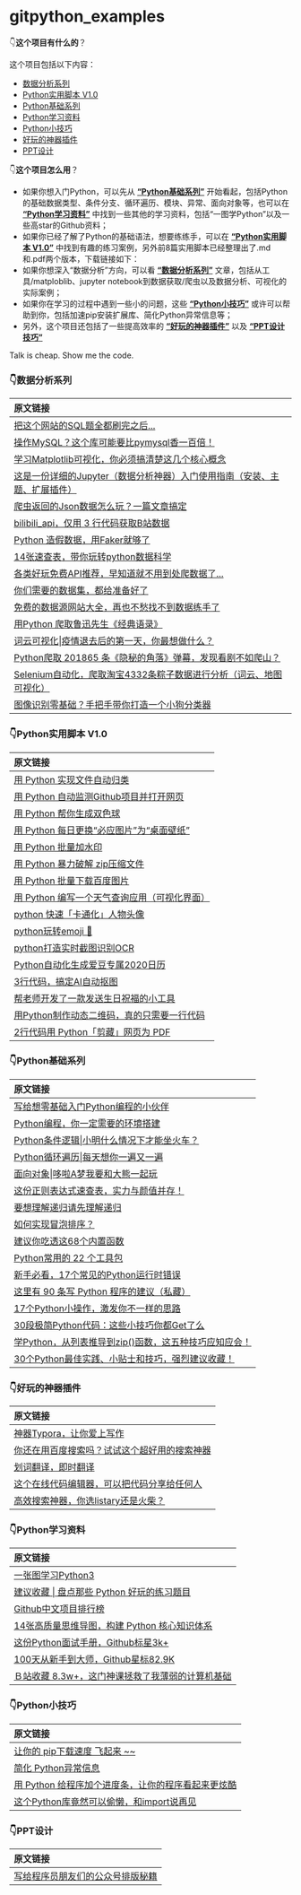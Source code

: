 # gitpython_examples

👇**这个项目有什么的**？

这个项目包括以下内容：

- [数据分析系列](https://github.com/wwtm/gitpython_examples#%E6%95%B0%E6%8D%AE%E5%88%86%E6%9E%90%E7%B3%BB%E5%88%97)
- [Python实用脚本 V1.0](https://github.com/wwtm/gitpython_examples#python%E5%AE%9E%E7%94%A8%E8%84%9A%E6%9C%AC-v10)
- [Python基础系列](https://github.com/wwtm/gitpython_examples#python%E5%9F%BA%E7%A1%80%E7%B3%BB%E5%88%97)
- [Python学习资料](https://github.com/wwtm/gitpython_examples#python%E5%AD%A6%E4%B9%A0%E8%B5%84%E6%96%99)
- [Python小技巧](https://github.com/wwtm/gitpython_examples#python%E5%B0%8F%E6%8A%80%E5%B7%A7)
- [好玩的神器插件](https://github.com/wwtm/gitpython_examples#%E5%A5%BD%E7%8E%A9%E7%9A%84%E7%A5%9E%E5%99%A8%E6%8F%92%E4%BB%B6)
- [PPT设计](https://github.com/wwtm/gitpython_examples#python%E5%B0%8F%E6%8A%80%E5%B7%A7)

👇**这个项目怎么用**？

- 如果你想入门Python，可以先从 **[“Python基础系列”](https://github.com/wwtm/gitpython_examples#python%E5%9F%BA%E7%A1%80%E7%B3%BB%E5%88%97)** 开始看起，包括Python的基础数据类型、条件分支、循环遍历、模块、异常、面向对象等，也可以在 **[“Python学习资料”](https://github.com/wwtm/gitpython_examples#python%E5%AD%A6%E4%B9%A0%E8%B5%84%E6%96%99)** 中找到一些其他的学习资料，包括“一图学Python”以及一些高star的Github资料；
- 如果你已经了解了Python的基础语法，想要练练手，可以在 **[“Python实用脚本 V1.0”](https://github.com/wwtm/gitpython_examples#python%E5%AE%9E%E7%94%A8%E8%84%9A%E6%9C%AC-v10)** 中找到有趣的练习案例，另外前8篇实用脚本已经整理出了.md和.pdf两个版本，下载链接如下：
- 如果你想深入“数据分析”方向，可以看 **[“数据分析系列”](https://github.com/wwtm/gitpython_examples#%E6%95%B0%E6%8D%AE%E5%88%86%E6%9E%90%E7%B3%BB%E5%88%97)**  文章，包括从工具/matploblib、jupyter notebook到数据获取/爬虫以及数据分析、可视化的实际案例；
- 如果你在学习的过程中遇到一些小的问题，这些 **[“Python小技巧”](https://github.com/wwtm/gitpython_examples#python%E5%B0%8F%E6%8A%80%E5%B7%A7)** 或许可以帮助到你，包括加速pip安装扩展库、简化Python异常信息等；
- 另外，这个项目还包括了一些提高效率的 **[“好玩的神器插件”](https://github.com/wwtm/gitpython_examples#%E5%A5%BD%E7%8E%A9%E7%9A%84%E7%A5%9E%E5%99%A8%E6%8F%92%E4%BB%B6)** 以及 **[“PPT设计技巧”](https://github.com/wwtm/gitpython_examples#python%E5%B0%8F%E6%8A%80%E5%B7%A7)**

Talk is cheap.  Show me the code.

### 👇数据分析系列

| 原文链接                                                     |
| :----------------------------------------------------------- |
| [把这个网站的SQL题全都刷完之后...](https://mp.weixin.qq.com/s/2FQlOYkQ_aEqXoou0ikhgQ) |
| [操作MySQL？这个库可能要比pymysql香一百倍！](https://mp.weixin.qq.com/s/ZWKgp1Hm-fsZrZT4xe8Lxw) |
| [学习Matplotlib可视化，你必须搞清楚这几个核心概念](https://mp.weixin.qq.com/s/F5jbSaqoHv1pN_JFUcEYRA) |
| [这是一份详细的Jupyter（数据分析神器）入门使用指南（安装、主题、扩展插件）](https://mp.weixin.qq.com/s/j1eh41KReefHa1v4Yh7wYw) |
| [爬虫返回的Json数据怎么玩？一篇文章搞定](https://mp.weixin.qq.com/s/8DYtyyGrVk4cw_vv9wvWhA) |
| [bilibili_api，仅用 3 行代码获取B站数据](https://mp.weixin.qq.com/s/KKuRkfFjEc4c-f7Z0p4RJA) |
| [Python 造假数据，用Faker就够了](https://mp.weixin.qq.com/s/wTcopNNDNtT8d2iy3TRang) |
| [14张速查表，带你玩转python数据科学](https://mp.weixin.qq.com/s/ejpAsyViwYrDC49OeVIfew) |
| [各类好玩免费API推荐，早知道就不用到处爬数据了...](https://mp.weixin.qq.com/s/D8g1piwK2Vd2vEit5uwCig) |
| [你们需要的数据集，都给准备好了](https://mp.weixin.qq.com/s/DQIbcYIdiSkI7A9hYkAhUw) |
| [免费的数据源网站大全，再也不愁找不到数据练手了](https://mp.weixin.qq.com/s/6wV5GPguK3WZtYzV6KlLVQ) |
| [用Python 爬取鲁迅先生《经典语录》](https://mp.weixin.qq.com/s/y8ZO6NHtbK8n-_D9GphJaA) |
| [词云可视化\|疫情退去后的第一天，你最想做什么？](https://mp.weixin.qq.com/s/4BGcVikWQwtm-ohZ4DOFzA) |
| [Python爬取 201865 条《隐秘的角落》弹幕，发现看剧不如爬山？](https://mp.weixin.qq.com/s/udetoyOznDu23Xmw9HRQ8w) |
| [Selenium自动化，爬取淘宝4332条粽子数据进行分析（词云、地图可视化）](https://mp.weixin.qq.com/s/csjBSnJacw26Ifol4SwqIg) |
| [图像识别零基础？手把手带你打造一个小狗分类器](https://mp.weixin.qq.com/s/AKywqaCkQdWV30AWTHF_Qg) |

### 👇Python实用脚本 V1.0

| 原文链接                                                     |
| :----------------------------------------------------------- |
| [用 Python 实现文件自动归类](https://mp.weixin.qq.com/s/7wqKjirvfCz1-xIwTOiBEQ) |
| [用 Python 自动监测Github项目并打开网页](https://mp.weixin.qq.com/s/8LftVDvFGwNM0Rqm7dNr6A) |
| [用 Python 帮你生成双色球](https://mp.weixin.qq.com/s/iGERT_SmrL1yK0RRyOqE0g) |
| [用 Python 每日更换“必应图片”为“桌面壁纸”](https://mp.weixin.qq.com/s/18CzsemRc0Q2NM1LDNVRaQ) |
| [用 Python 批量加水印](https://mp.weixin.qq.com/s/88WmbZFnXAEdAlIPB49jDA) |
| [用 Python 暴力破解 zip压缩文件](https://mp.weixin.qq.com/s/vwEwdUu4Wnoj54euteHjGw) |
| [用 Python 批量下载百度图片](https://mp.weixin.qq.com/s/wi70_LC2QGYq6_DswIYxZg) |
| [用 Python 编写一个天气查询应用（可视化界面）](https://mp.weixin.qq.com/s/vNuN0-kANrlBCIQDlJ7M1A) |
| [python 快速「卡通化」人物头像](https://mp.weixin.qq.com/s/8j6ClCwkLxA8TOlIDfgmYw) |
| [python玩转emoji 🤪](https://mp.weixin.qq.com/s/J1xSOsiJAYlRlYQCnLJQyQ) |
| [python打造实时截图识别OCR](https://mp.weixin.qq.com/s/HHY-zMANOkF3tZbKsU0xdQ) |
| [Python自动化生成爱豆专属2020日历](https://mp.weixin.qq.com/s/GoWYKzSSkZGCGqma0MHWDQ) |
| [3行代码，搞定AI自动抠图](https://mp.weixin.qq.com/s/X9QJB5uzjxf048e8cI1fvw) |
| [帮老师开发了一款发送生日祝福的小工具](https://mp.weixin.qq.com/s/KWP4WC4oR2H5KRGlsbEi4w) |
| [用Python制作动态二维码，真的只需要一行代码](https://mp.weixin.qq.com/s/GHIou1_u25llXo8s3MZQtg) |
| [2行代码用 Python「剪藏」网页为 PDF](https://mp.weixin.qq.com/s/_zkLPOwpaKUr_iChKRKopw) |

### 👇Python基础系列

| 原文链接                                                     |
| :----------------------------------------------------------- |
| [写给想零基础入门Python编程的小伙伴](https://mp.weixin.qq.com/s/sLQhVH0OFuz_aPoi0oWbqw) |
| [Python编程，你一定需要的环境搭建](https://mp.weixin.qq.com/s/a91DMChimjqO03hguKvieQ) |
| [Python条件逻辑\|小明什么情况下才能坐火车？](https://mp.weixin.qq.com/s/R9TByaRLSlbJYzdA8aKn8w) |
| [Python循环遍历\|每天想你一遍又一遍](https://mp.weixin.qq.com/s/636TmbjkENHGXDrldiunvg) |
| [面向对象\|哆啦A梦我要和大熊一起玩](https://mp.weixin.qq.com/s/yhcYJUAqYGAZ4cT541rL-A) |
| [这份正则表达式速查表，实力与颜值并存！](https://mp.weixin.qq.com/s/T-9Q45WV48X29FctXFgW1A) |
| [要想理解递归请先理解递归](https://mp.weixin.qq.com/s/GIUgvhvV7QZ44DwOdfEM7w) |
| [如何实现冒泡排序？](https://mp.weixin.qq.com/s/CZWkz90O5AL9oGT_pqZmnA) |
| [建议你吃透这68个内置函数](https://mp.weixin.qq.com/s/u-QRO6uknJyrGKfa0opxuw) |
| [Python常用的 22 个工具包](https://mp.weixin.qq.com/s/_Bf46zWYzJax0Hozb8xeZA) |
| [新手必看，17个常见的Python运行时错误](https://mp.weixin.qq.com/s/0neomKUMvGMh_cAv4Zv36A) |
| [这里有 90 条写 Python 程序的建议（私藏）](https://mp.weixin.qq.com/s/FzqiEamM4KSG4BKSXpQ0CQ) |
| [17个Python小操作，激发你不一样的思路](https://mp.weixin.qq.com/s/Lawq6d8vSA30fYfNMDRvEA) |
| [30段极简Python代码：这些小技巧你都Get了么](https://mp.weixin.qq.com/s/GK-yksyIrScWwygy01Ibjg) |
| [学Python，从列表推导到zip()函数，这五种技巧应知应会！](https://mp.weixin.qq.com/s/3YFv7S00iDpfQOCj2XUOgQ) |
| [30个Python最佳实践、小贴士和技巧，强烈建议收藏！](https://mp.weixin.qq.com/s/TagFSf_-G047msCPpqagXQ) |

### 👇好玩的神器插件

| 原文链接                                                     |
| :------------------------------------------------------------ |
| [神器Typora，让你爱上写作](https://mp.weixin.qq.com/s/SYroOFdgC2c-hK3h3fHAgw) |
| [你还在用百度搜索吗？试试这个超好用的搜索神器](https://mp.weixin.qq.com/s/tp5H1bjTQ69TUAiLe2aVug) |
| [划词翻译，即时翻译](https://mp.weixin.qq.com/s/XELHlC-zq6Jo3XdqwVm_rQ) |
| [这个在线代码编辑器，可以把代码分享给任何人](https://mp.weixin.qq.com/s/poAWyhv0eXl8B9lsQDsAgA) |
| [高效搜索神器，你选listary还是火柴？](https://mp.weixin.qq.com/s/xRvAWjC4Qqt-J7rvWhnxIA) |

### 👇Python学习资料

| 原文链接                                                     |
| :----------------------------------------------------------- |
| [一张图学习Python3](https://mp.weixin.qq.com/s/bcVTEtLRyT1vR6R2iwW_ww) |
| [建议收藏 \| 盘点那些 Python 好玩的练习题目](https://mp.weixin.qq.com/s/zlPcAft70eH6rVGs8GIgMg) |
| [Github中文项目排行榜](https://mp.weixin.qq.com/s/3eHnbh_ZKhXs0Mak3dxMLA) |
| [14张高质量思维导图，构建 Python 核心知识体系](https://mp.weixin.qq.com/s/4deERa75UEx_8MNVL0fe2w) |
| [这份Python面试手册，Github标星3k+](https://mp.weixin.qq.com/s/JzszprGXaB-6-ynIRuVLEw) |
| [100天从新手到大师，Github星标82.9K](https://mp.weixin.qq.com/s/CjOfE36L4k226rgam0Vq3A) |
| [Ｂ站收藏 8.3w+，这门神课拯救了我薄弱的计算机基础](https://mp.weixin.qq.com/s/AX6JGO9gWLUrqGtz3dr3sg) |
### 👇Python小技巧

| 原文链接                                                     |
| :----------------------------------------------------------- |
| [让你的 pip下载速度 飞起来 ~~](https://mp.weixin.qq.com/s/NomUzI5xiEcCsdo2pkr0YA) |
| [简化 Python异常信息](https://mp.weixin.qq.com/s/fHOvvdsaFgzwGhi4XGN4Pw) |
| [用 Python 给程序加个进度条，让你的程序看起来更炫酷](https://mp.weixin.qq.com/s/vwZCJKuH3OBvH25i1LB5Ow) |
| [这个Python库竟然可以偷懒，和import说再见](https://mp.weixin.qq.com/s/ktamMhL7hBk3vTDHUpX8YA) |

### 👇PPT设计

| 原文链接                                                     |
| :----------------------------------------------------------- |
| [写给程序员朋友们的公众号排版秘籍](https://mp.weixin.qq.com/s/acZvpVQt8AZO5pixu5vuaA) |

